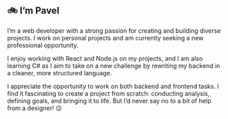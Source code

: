 ## 🚲 I’m Pavel

I’m a web developer with a strong passion for creating and building diverse projects. I work on personal projects and am currently seeking a new professional opportunity.

I enjoy working with React and Node.js on my projects, and I am also learning C# as I aim to take on a new challenge by rewriting my backend in a cleaner, more structured language.

I appreciate the opportunity to work on both backend and frontend tasks. I find it fascinating to create a project from scratch: conducting analysis, defining goals, and bringing it to life. But I’d never say no to a bit of help from a designer! 😉




<!--
Here are some ideas to get you started:

- 🔭 I’m currently working on ...
- 🌱 I’m currently learning ...
- 👯 I’m looking to collaborate on ...
- 🤔 I’m looking for help with ...
- 💬 Ask me about ...
- 📫 How to reach me: ...
- 😄 Pronouns: ...
- ⚡ Fun fact: ...
-->

